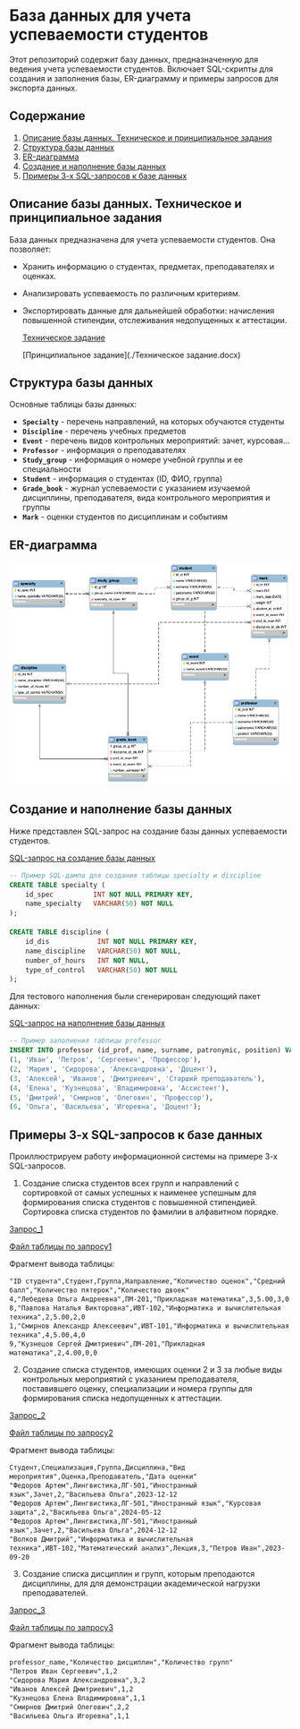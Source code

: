 # База данных для учета успеваемости студентов

Этот репозиторий содержит базу данных, предназначенную для ведения учета успеваемости студентов. Включает SQL-скрипты для создания и заполнения базы, ER-диаграмму и примеры запросов для экспорта данных.

## Содержание
1. [Описание базы данных. Техническое и принципиальное задания](#описание-базы-данных-техническое-и-принципиальное-задания)
2. [Структура базы данных](#структура-базы-данных)
3. [ER-диаграмма](#er-диаграмма)
4. [Создание и наполнение базы данных](#создание-и-наполнение-базы-данных)
5. [Примеры 3-х SQL-запросов к базе данных](#примеры-3-х-sql-запросов-к-базе-данных)

## Описание базы данных. Техническое и принципиальное задания
База данных предназначена для учета успеваемости студентов. Она позволяет:
- Хранить информацию о студентах, предметах, преподавателях и оценках.
- Анализировать успеваемость по различным критериям.
- Экспортировать данные для дальнейшей обработки: начисления повышенной стипендии, отслеживания недопущенных к аттестации.
  
  [Техническое задание](https://github.com/vaganova-j-a/data_base/blob/main/%D0%9F%D1%80%D0%B8%D0%BD%D1%86%D0%B8%D0%BF%D0%B8%D0%B0%D0%BB%D1%8C%D0%BD%D0%BE%D0%B5%20%D0%B7%D0%B0%D0%B4%D0%B0%D0%BD%D0%B8%D0%B5.docx)
  
  [Принципиальное задание](./Техническое задание.docx)

## Структура базы данных
Основные таблицы базы данных:
- **`Specialty`** - перечень направлений, на которых обучаются студенты
- **`Discipline`** - перечень учебных предметов
- **`Event`** - перечень видов контрольных мероприятий: зачет, курсовая...
- **`Professor`** - информация о преподавателях
- **`Study_group`** - информация о номере учебной группы и ее специальности
- **`Student`** - информация о студентах (ID, ФИО, группа)
- **`Grade_book`** - журнал успеваемости с указанием изучаемой дисциплины, преподавателя, вида контрольного мероприятия и группы 
- **`Mark`** - оценки студентов по дисциплинам и событиям

## ER-диаграмма
![ER-диаграмма БД](uni_bd.png)

## Создание и наполнение базы данных
Ниже представлен SQL-запрос на создание базы данных успеваемости студентов.

[SQL-запрос на создание базы данных](создание_модели_бд.sql)

```sql
-- Пример SQL-дампа для создания таблицы specialty и discipline
CREATE TABLE specialty (
    id_spec          INT NOT NULL PRIMARY KEY,
    name_specialty   VARCHAR(50) NOT NULL
);

CREATE TABLE discipline (
    id_dis            INT NOT NULL PRIMARY KEY,
    name_discipline   VARCHAR(50) NOT NULL,
    number_of_hours   INT NOT NULL,
    type_of_control   VARCHAR(50) NOT NULL
);
```

Для тестового наполнения были сгенерирован следующий пакет данных:

[SQL-запрос на наполнение базы данных](наполнение_бд.sql)

```sql
-- Пример заполнения таблицы professor
INSERT INTO professor (id_prof, name, surname, patronymic, position) VALUES
(1, 'Иван', 'Петров', 'Сергеевич', 'Профессор'),
(2, 'Мария', 'Сидорова', 'Александровна', 'Доцент'),
(3, 'Алексей', 'Иванов', 'Дмитриевич', 'Старший преподаватель'),
(4, 'Елена', 'Кузнецова', 'Владимировна', 'Ассистент'),
(5, 'Дмитрий', 'Смирнов', 'Олегович', 'Профессор'),
(6, 'Ольга', 'Васильева', 'Игоревна', 'Доцент');
```

## Примеры 3-х SQL-запросов к базе данных
Проиллюстрируем работу информационной системы на примере 3-х SQL-запросов.

1. Создание списка студентов всех групп и направлений с сортировкой от самых успешных к наименее успешным для формирования списка студентов с повышенной стипендией. Сортировка списка студентов по фамилии в алфавитном порядке.

[Запрос_1](запрос_1.sql)

[Файл таблицы по запросу1](запрос_1.csv)

Фрагмент вывода таблицы:
```csv
"ID студента",Студент,Группа,Направление,"Количество оценок","Средний балл","Количество пятерок","Количество двоек"
4,"Лебедева Ольга Андреевна",ПМ-201,"Прикладная математика",3,5.00,3,0
8,"Павлова Наталья Викторовна",ИВТ-102,"Информатика и вычислительная техника",2,5.00,2,0
1,"Смирнов Александр Алексеевич",ИВТ-101,"Информатика и вычислительная техника",4,5.00,4,0
9,"Кузнецов Сергей Дмитриевич",ПМ-201,"Прикладная математика",2,4.00,0,0
```

2. Создание списка студентов, имеющих оценки 2 и 3 за любые виды контрольных мероприятий с указанием преподавателя, поставившего оценку, специализации и номера группы для формирования списка недопущенных к аттестации.

[Запрос_2](запрос_2.sql)

[Файл таблицы по запросу2](запрос_2.csv)

Фрагмент вывода таблицы:
```csv
Студент,Специализация,Группа,Дисциплина,"Вид мероприятия",Оценка,Преподаватель,"Дата оценки"
"Федоров Артем",Лингвистика,ЛГ-501,"Иностранный язык",Зачет,2,"Васильева Ольга",2023-12-12
"Федоров Артем",Лингвистика,ЛГ-501,"Иностранный язык","Курсовая защита",2,"Васильева Ольга",2024-05-12
"Федоров Артем",Лингвистика,ЛГ-501,"Иностранный язык",Зачет,2,"Васильева Ольга",2024-12-12
"Волков Дмитрий","Информатика и вычислительная техника",ИВТ-102,"Математический анализ",Лекция,3,"Петров Иван",2023-09-20
```

3. Создание списка дисциплин и групп, которым преподаются дисциплины, для для демонстрации академической нагрузки преподавателей.
   
[Запрос_3](запрос_4.sql)

[Файл таблицы по запросу3](запрос_4.csv)

Фрагмент вывода таблицы:
```csv
professor_name,"Количество дисциплин","Количество групп"
"Петров Иван Сергеевич",1,2
"Сидорова Мария Александровна",3,2
"Иванов Алексей Дмитриевич",1,2
"Кузнецова Елена Владимировна",1,1
"Смирнов Дмитрий Олегович",2,2
"Васильева Ольга Игоревна",1,1
```

